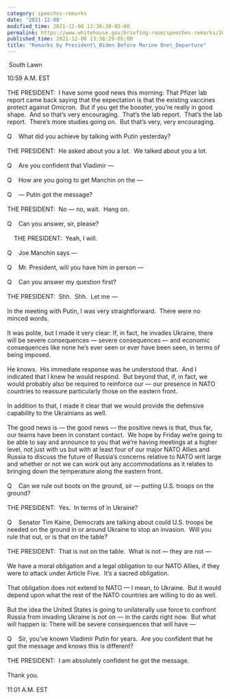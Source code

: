 ```yaml
---
category: speeches-remarks
date: '2021-12-08'
modified_time: 2021-12-08 13:36:30-05:00
permalink: https://www.whitehouse.gov/briefing-room/speeches-remarks/2021/12/08/remarks-by-president-biden-before-marine-one-departure-10/
published_time: 2021-12-08 13:36:29-05:00
title: "Remarks by President\_Biden Before Marine One\_Departure"
---
```

 
 South Lawn

10:59 A.M. EST  
   
THE PRESIDENT:  I have some good news this morning: That Pfizer lab
report came back saying that the expectation is that the existing
vaccines protect against Omicron.  But if you get the booster, you’re
really in good shape.  And so that’s very encouraging.  That’s the lab
report.  That’s the lab report.  There’s more studies going on.  But
that’s very, very encouraging.  
   
Q    What did you achieve by talking with Putin yesterday?   
   
THE PRESIDENT:  He asked about you a lot.  We talked about you a lot.  
   
Q    Are you confident that Vladimir —  
   
Q    How are you going to get Manchin on the —  
   
Q    — Putin got the message?  
   
THE PRESIDENT:  No — no, wait.  Hang on.   
   
Q    Can you answer, sir, please?  
   
    THE PRESIDENT:  Yeah, I will.  
   
Q    Joe Manchin says —  
   
Q    Mr. President, will you have him in person —  
   
Q    Can you answer my question first?  
   
THE PRESIDENT:  Shh.  Shh.  Let me —  
   
In the meeting with Putin, I was very straightforward.  There were no
minced words.   
   
It was polite, but I made it very clear: If, in fact, he invades
Ukraine, there will be severe consequences — severe consequences — and
economic consequences like none he’s ever seen or ever have been seen,
in terms of being imposed.  
   
He knows.  His immediate response was he understood that.  And I
indicated that I knew he would respond.  But beyond that, if, in fact,
we would probably also be required to reinforce our — our presence in
NATO countries to reassure particularly those on the eastern front.   
   
In addition to that, I made it clear that we would provide the defensive
capability to the Ukrainians as well.  
   
The good news is — the good news — the positive news is that, thus far,
our teams have been in constant contact.  We hope by Friday we’re going
to be able to say and announce to you that we’re having meetings at a
higher level, not just with us but with at least four of our major NATO
Allies and Russia to discuss the future of Russia’s concerns relative to
NATO writ large and whether or not we can work out any accommodations as
it relates to bringing down the temperature along the eastern front.  
   
Q    Can we rule out boots on the ground, sir — putting U.S. troops on
the ground?  
   
THE PRESIDENT:  Yes.  In terms of in Ukraine?  
   
Q    Senator Tim Kaine, Democrats are talking about could U.S. troops be
needed on the ground in or around Ukraine to stop an invasion.  Will you
rule that out, or is that on the table?  
   
THE PRESIDENT:  That is not on the table.  What is not — they are not
—  
   
We have a moral obligation and a legal obligation to our NATO Allies, if
they were to attack under Article Five.  It’s a sacred obligation.  
   
That obligation does not extend to NATO — I mean, to Ukraine.  But it
would depend upon what the rest of the NATO countries are willing to do
as well.  
   
But the idea the United States is going to unilaterally use force to
confront Russia from invading Ukraine is not on — in the cards right
now.  But what will happen is: There will be severe consequences that
will have —  
   
Q    Sir, you’ve known Vladimir Putin for years.  Are you confident that
he got the message and knows this is different?  
   
THE PRESIDENT:  I am absolutely confident he got the message.  
   
Thank you.  
   
11:01 A.M. EST

